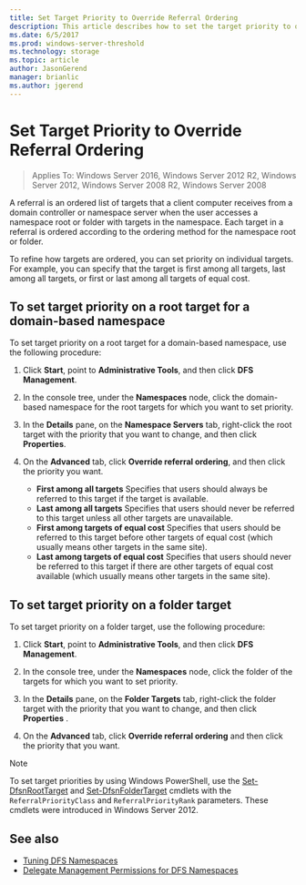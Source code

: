```yaml
---
title: Set Target Priority to Override Referral Ordering
description: This article describes how to set the target priority to override referral ordering
ms.date: 6/5/2017
ms.prod: windows-server-threshold
ms.technology: storage
ms.topic: article
author: JasonGerend
manager: brianlic
ms.author: jgerend
---
```


# Set Target Priority to Override Referral Ordering

> Applies To: Windows Server 2016, Windows Server 2012 R2, Windows Server 2012, Windows Server 2008 R2, Windows Server 2008

A referral is an ordered list of targets that a client computer receives from a domain controller or namespace server when the user accesses a namespace root or folder with targets in the namespace. Each target in a referral is ordered according to the ordering method for the namespace root or folder. 

To refine how targets are ordered, you can set priority on individual targets. For example, you can specify that the target is first among all targets, last among all targets, or first or last among all targets of equal cost.

## To set target priority on a root target for a domain-based namespace

To set target priority on a root target for a domain-based namespace, use the following procedure:

1.  Click **Start**, point to **Administrative Tools**, and then click **DFS Management**.

2.  In the console tree, under the **Namespaces** node, click the domain-based namespace for the root targets for which you want to set priority.

3.  In the **Details** pane, on the **Namespace Servers** tab, right-click the root target with the priority that you want to change, and then click **Properties**.

4.  On the **Advanced** tab, click **Override referral ordering**, and then click the priority  you want.

    -   **First among all targets**  Specifies that users should always be referred to this target if the target is available.
    -   **Last among all targets** Specifies that users should never be referred to this target unless all other targets are unavailable.
    -   **First among targets of equal cost**  Specifies that users should be referred to this target before other targets of equal cost (which usually means other targets in the same site).
    -   **Last among targets of equal cost**  Specifies that users should never be referred to this target if there are other targets of equal cost available (which usually means other targets in the same site).

## To set target priority on a folder target

To set target priority on a folder target, use the following procedure:

1.  Click **Start**, point to **Administrative Tools**, and then click **DFS Management**.

2.  In the console tree, under the **Namespaces** node, click the folder of the targets for which you want to set priority.

3.  In the **Details** pane, on the **Folder Targets** tab, right-click the folder target with the priority that you want to change, and then click **Properties** .

4.  On the **Advanced** tab, click **Override referral ordering**  and then click the priority that you want.

> [!NOTE]
> To set target priorities by using Windows PowerShell, use the  [Set-DfsnRootTarget](https://technet.microsoft.com/library/jj884266.aspx) and [Set-DfsnFolderTarget](https://technet.microsoft.com/library/jj884264.aspx) cmdlets with the `ReferralPriorityClass` and `ReferralPriorityRank` parameters. These cmdlets were introduced in Windows Server 2012.

## See also 

-   [Tuning DFS Namespaces](tuning-dfs-namespaces.md)
-   [Delegate Management Permissions for DFS Namespaces](delegate-management-permissions-for-dfs-namespaces.md)


